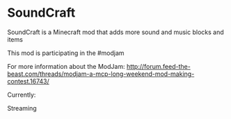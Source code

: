 SoundCraft
==========

SoundCraft is a Minecraft mod that adds more sound and music blocks and items

This mod is participating in the #modjam

For more information about the ModJam: http://forum.feed-the-beast.com/threads/modjam-a-mcp-long-weekend-mod-making-contest.16743/


Currently:

Streaming
